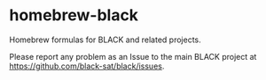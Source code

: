 # homebrew-black
Homebrew formulas for BLACK and related projects.

Please report any problem as an Issue to the main BLACK project at https://github.com/black-sat/black/issues.
